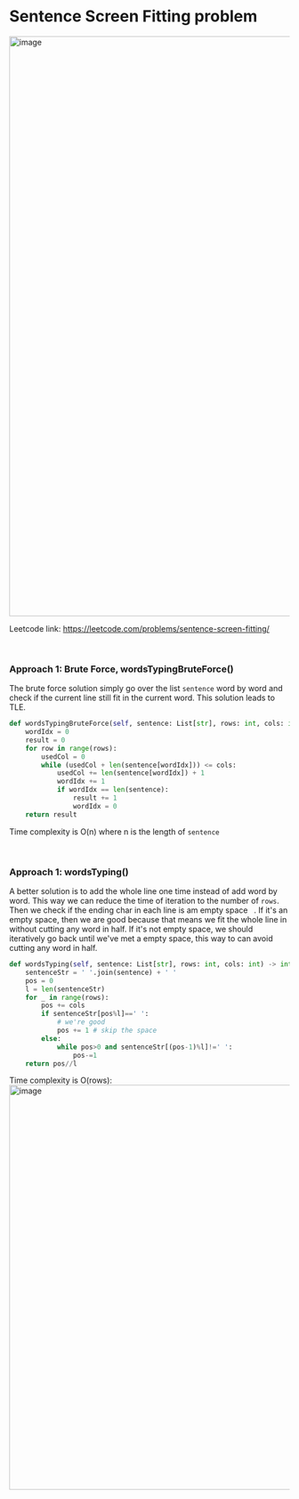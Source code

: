 # Sentence Screen Fitting problem
<img width="1043" alt="image" src="https://user-images.githubusercontent.com/25105806/138172398-8d10fdb1-d5cc-4007-be70-01ba0e52f04d.png">

Leetcode link: https://leetcode.com/problems/sentence-screen-fitting/

<br />

### Approach 1: Brute Force, wordsTypingBruteForce()
The brute force solution simply go over the list `sentence` word by word and check if the current line still fit in the current word. This solution leads to TLE.

```python
def wordsTypingBruteForce(self, sentence: List[str], rows: int, cols: int) -> int:
    wordIdx = 0
    result = 0
    for row in range(rows):
        usedCol = 0
        while (usedCol + len(sentence[wordIdx])) <= cols:
            usedCol += len(sentence[wordIdx]) + 1
            wordIdx += 1
            if wordIdx == len(sentence):
                result += 1
                wordIdx = 0
    return result
```

Time complexity is O(n) where n is the length of `sentence`


<br />

### Approach 1: wordsTyping()
A better solution is to add the whole line one time instead of add word by word. This way we can reduce the time of iteration to the number of `rows`. Then we check if the ending char in each line is am empty space ` `. If it's an empty space, then we are good because that means we fit the whole line in without cutting any word in half. If it's not empty space, we should iteratively go back until we've met a empty space, this way to can avoid cutting any word in half.

```python
def wordsTyping(self, sentence: List[str], rows: int, cols: int) -> int:
    sentenceStr = ' '.join(sentence) + ' '
    pos = 0
    l = len(sentenceStr)
    for _ in range(rows):
        pos += cols
        if sentenceStr[pos%l]==' ':
            # we're good
            pos += 1 # skip the space
        else:
            while pos>0 and sentenceStr[(pos-1)%l]!=' ':
                pos-=1
    return pos//l
```

Time complexity is O(rows):\
<img width="728" alt="image" src="https://user-images.githubusercontent.com/25105806/138173505-5b5c387e-c561-4dd4-a38b-cf29f60ac32d.png">


